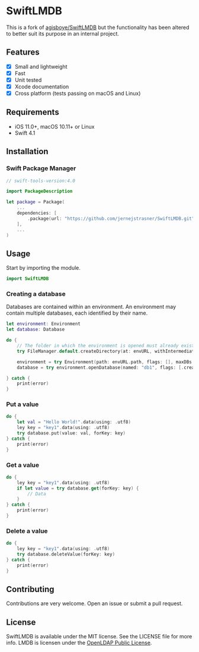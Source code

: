 # SwiftLMDB

This is a fork of [agisboye/SwiftLMDB](https://github.com/agisboye/SwiftLMDB) but the functionality has been altered to better suit its purpose in an internal project.

## Features

- [x] Small and lightweight
- [x] Fast
- [x] Unit tested
- [x] Xcode documentation
- [x] Cross platform (tests passing on macOS and Linux)

## Requirements

- iOS 11.0+, macOS 10.11+ or Linux
- Swift 4.1

## Installation

### Swift Package Manager

```swift
// swift-tools-version:4.0

import PackageDescription

let package = Package(
    ...
    dependencies: [
        .package(url: "https://github.com/jernejstrasner/SwiftLMDB.git", .branch("master"))
    ],
    ...
)
```

## Usage

Start by importing the module.
```swift
import SwiftLMDB
```

### Creating a database
Databases are contained within an environment. An environment may contain multiple databases, each identified by their name.
```swift
let environment: Environment
let database: Database

do {
    // The folder in which the environment is opened must already exist.
    try FileManager.default.createDirectory(at: envURL, withIntermediateDirectories: true, attributes: nil)

    environment = try Environment(path: envURL.path, flags: [], maxDBs: 32)
    database = try environment.openDatabase(named: "db1", flags: [.create])

} catch {
    print(error)
}

```

### Put a value

```swift
do {
    let val = "Hello World!".data(using: .utf8)
    ley key = "key1".data(using: .utf8)
    try database.put(value: val, forKey: key)
} catch {
    print(error)
}
```

### Get a value

```swift
do {
    ley key = "key1".data(using: .utf8)
    if let value = try database.get(forKey: key) {
        // Data
    }
} catch {
    print(error)
}
```

### Delete a value

```swift
do {
    ley key = "key1".data(using: .utf8)
    try database.deleteValue(forKey: key)
} catch {
    print(error)
}
```

## Contributing

Contributions are very welcome. Open an issue or submit a pull request.

## License

SwiftLMDB is available under the MIT license. See the LICENSE file for more info.
LMDB is licensen under the [OpenLDAP Public License](http://www.openldap.org/software/release/license.html).
